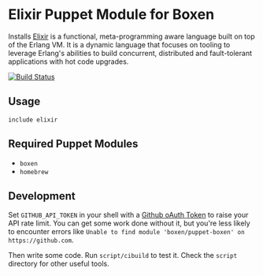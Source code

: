 # Elixir Puppet Module for Boxen

Installs [Elixir](http://elixir-lang.org/) is a functional, meta-programming aware language built on top of the Erlang VM.
It is a dynamic language that focuses on tooling to leverage Erlang's abilities to build concurrent, distributed and fault-tolerant applications with hot code upgrades.

[![Build Status](https://travis-ci.org/boxen/puppet-elixir.svg?branch=master)](https://travis-ci.org/boxen/puppet-elixir)

## Usage

```puppet
include elixir
```

## Required Puppet Modules

* `boxen`
* `homebrew`

## Development

Set `GITHUB_API_TOKEN` in your shell with a [Github oAuth Token](https://help.github.com/articles/creating-an-oauth-token-for-command-line-use) to raise your API rate limit. You can get some work done without it, but you're less likely to encounter errors like `Unable to find module 'boxen/puppet-boxen' on https://github.com`.

Then write some code. Run `script/cibuild` to test it. Check the `script`
directory for other useful tools.
